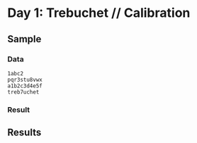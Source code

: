 # Day 1: Trebuchet // Calibration

## Sample

### Data

```
1abc2
pqr3stu8vwx
a1b2c3d4e5f
treb7uchet
```

### Result


## Results

